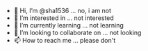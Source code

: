- 👋 Hi, I’m @sha1536 ... no, i am not
- 👀 I’m interested in ... not interested
- 🌱 I’m currently learning ... not learning
- 💞️ I’m looking to collaborate on ... not looking
- 📫 How to reach me ... please don't

<!---
sha1536/sha1536 is a ✨ special ✨ repository because its `README.md` (this file) appears on your GitHub profile.
You can click the Preview link to take a look at your changes.
--->
